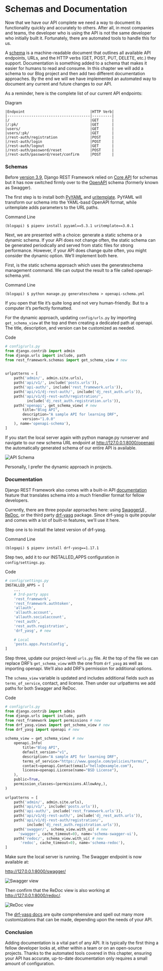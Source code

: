 <div dir="ltr">
  
# Schemas and Documentation
  

Now that we have our API complete we need a way to document its functionality quickly and
accurately to others. After all, in most companies and teams, the developer who is using the API
is not the same developer who initially built it. Fortunately, there are automated tools to handle
this for us.
  
A [schema](https://www.django-rest-framework.org/api-guide/schemas/#schema) 
is a machine-readable document that outlines all available API endpoints, URLs, and
the HTTP verbs (GET, POST, PUT, DELETE, etc.) they support. Documentation is something added
to a schema that makes it easier for humans to read and consume. In this chapter we will add a
schema to our Blog project and then add two different documentation approaches. By the end
we will we have implemented an automated way to document any current and future changes
to our API.
  
  
  
As a reminder, here is the complete list of our current API endpoints:

<div dir="ltr">
  
Diagram
```code
|Endpoint                              |HTTP Verb|
|--------------------------------------|---------|
|/                                     |GET      |
|/:pk/                                 |GET      |
|users/                                |GET      |
|users/:pk/                            |GET      |
|/rest-auth/registration               |POST     |
|/rest-auth/login                      |POST     |
|/rest-auth/logout                     |GET      |
|/rest-auth/password/reset             |POST     |
|/rest-auth/password/reset/confirm     |POST     |
```
  
</div>
  
  
### Schemas
  
  
Before [version 3.9](https://www.django-rest-framework.org/community/3.9-announcement/), 
Django REST Framework relied on [Core API](http://www.coreapi.org/) for schemas but it has now
switched firmly over to the [OpenAPI](https://www.openapis.org/) schema (formerly known as Swagger).
  
The first step is to install both [PyYAML](https://pyyaml.org/) and [uritemplate](https://github.com/python-hyper/uritemplate). PyYAML will transform our schema
into the YAML-basd OpenAPI format, while uritemplate adds parameters to the URL paths.
  
  
<div dir="ltr">
  
Command Line
```shell
(blogapi) $ pipenv install pyyaml==5.3.1 uritemplate==3.0.1
```
  
</div>
  
  
Next, we are presented with a choice: generate a static schema or a dynamic schema. If your API
does not change often, the static schema can be generated periodically and served from static
files for strong performance. However, if your API does change quite often, you might consider
the dynamic option. We’ll implement both here.
  
First, is the static schema approach which uses the generateschema management command. We
can output the result to a file called openapi-schema.yml.
  
  
<div dir="ltr">
  
Command Line
```shell
(blogapi) $ python manage.py generateschema > openapi-schema.yml
```
  
</div>
  
  
If you open that file it’s quite long and not very human-friendly. But to a computer it’s perfectly
formatted.
  
For the dynamic approach, updating `config/urls.py` by importing `get_schema_view` at the top
and then creating a dedicated path at openapi. The title, description, and version can be
customized as needed.
  
  
<div dir="ltr">
  
Code
```python
# config/urls.py
from django.contrib import admin
from django.urls import include, path
from rest_framework.schemas import get_schema_view # new
  
  
urlpatterns = [
    path('admin/', admin.site.urls),
    path('api/v1/', include('posts.urls')),
    path('api-auth/', include('rest_framework.urls')),
    path('api/v1/dj-rest-auth/', include('dj_rest_auth.urls')),
    path('api/v1/dj-rest-auth/registration/',
          include('dj_rest_auth.registration.urls')),
    path('openapi', get_schema_view( # new
        title="Blog API",
        description="A sample API for learning DRF",
        version="1.0.0"
    ), name='openapi-schema'),
]

```
  
</div>
  
  
If you start the local server again with python manage.py runserver and navigate to our new
schema URL endpoint at http://127.0.0.1:8000/openapi the automatically generated schema
of our entire API is available.
  
  
![API Schema](images/1.jpg?raw=true)
  
Personally, I prefer the dynamic approach in projects.
  
  
### Documentation  
  
  
Django REST Framework also comes with a built-in API [documentation](https://www.django-rest-framework.org/topics/documenting-your-api/) 
feature that translates
schema into a much friendlier format for fellow developers.
  

Currently, there are three popular approaches here: using [SwaggerUI](https://swagger.io/tools/swagger-ui/) , [ReDoc](https://github.com/Rebilly/ReDoc), 
or the third party [drf-yasg](https://drf-yasg.readthedocs.io/en/stable/) package. Since drf-yasg is quite popular and comes with a lot of built-in
features, we’ll use it here.
  
  
Step one is to install the latest version of drf-yasg.
  
  
<div dir="ltr">
  
Command Line
```shell
(blogapi) $ pipenv install drf-yasg==1.17.1
```
  
</div>
  
  
Step two, add it to our INSTALLED_APPS configuration in `config/settings.py`. 
  
  
<div dir="ltr">
  
Code
```python
# config/settings.py
INSTALLED_APPS = [
    ...
    # 3rd-party apps
    'rest_framework',
    'rest_framework.authtoken',
    'allauth',
    'allauth.account',
    'allauth.socialaccount',
    'rest_auth',
    'rest_auth.registration',
    'drf_yasg', # new
  
    # Local
    'posts.apps.PostsConfig',
]
```
  
</div>
  
  
Step three, update our project-level `urls.py` file. At the top of the file we can replace DRF’s
`get_schema_view` with the one from `drf_yasg` as well as importing openapi. We’ll also add DRF’s
permission for additional options.
  
The `schema_view` variable is updated and includes additional fields such as `terms_of_service`,
contact, and license. Then under our urlpatterns we add paths for both Swagger and ReDoc.
  
  
<div dir="ltr">
  
Code
```python
# config/urls.py
from django.contrib import admin
from django.urls import include, path
from rest_framework import permissions # new
from drf_yasg.views import get_schema_view # new
from drf_yasg import openapi # new
  
schema_view = get_schema_view( # new
    openapi.Info(
        title="Blog API",
        default_version="v1",
        description="A sample API for learning DRF",
        terms_of_service="https://www.google.com/policies/terms/",
        contact=openapi.Contact(email="hello@example.com"),
        license=openapi.License(name="BSD License"),
    ),
    public=True,
    permission_classes=(permissions.AllowAny,),
)
  
urlpatterns = [
    path('admin/', admin.site.urls),
    path('api/v1/', include('posts.urls')),
    path('api-auth/', include('rest_framework.urls')),
    path('api/v1/dj-rest-auth/', include('dj_rest_auth.urls')),
    path('api/v1/dj-rest-auth/registration/',
          include('dj_rest_auth.registration.urls')),
    path('swagger/', schema_view.with_ui( # new
      'swagger', cache_timeout=0), name='schema-swagger-ui'),
    path('redoc/', schema_view.with_ui( # new
       'redoc', cache_timeout=0), name='schema-redoc'),
]
```
  
</div>
  
  
Make sure the local server is running. The Swagger endpoint is now available at:
  
http://127.0.0.1:8000/swagger/
  
![Swagger view](images/2.jpg?raw=true)
  
  
Then confirm that the ReDoc view is also working at http://127.0.0.1:8000/redoc/.
  
  
![ReDoc view](images/3.jpg?raw=true)
  
  
The [drf-yasg docs](https://drf-yasg.readthedocs.io/en/stable/readme.html) are quite comprehensive and spell out many more customizations that can
be made, depending upon the needs of your API.
  
  
  
### Conclusion
  
  
Adding documentation is a vital part of any API. It is typically the first thing a fellow developer
looks at, either within a team or on an open-source projects. Thanks to the automated tools
covered in this chapter, ensuring your API has accurate, up-to-date documentation only requires
a small amount of configuration.
  
  
  
  
  
  
</div>
